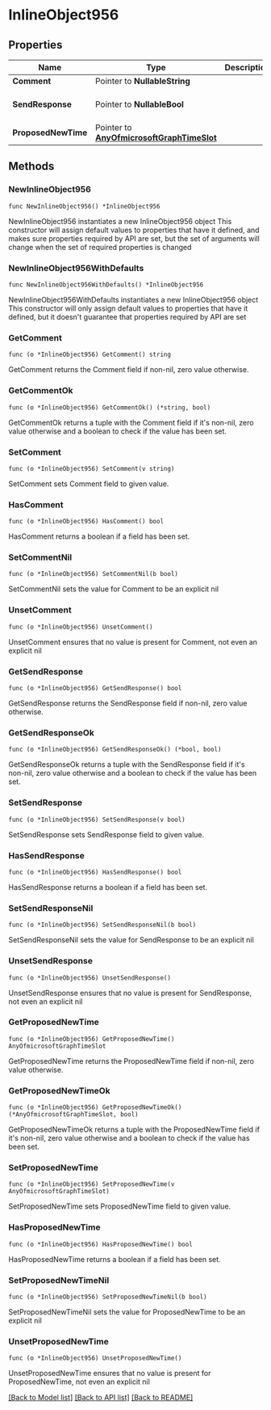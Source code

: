 # InlineObject956

## Properties

Name | Type | Description | Notes
------------ | ------------- | ------------- | -------------
**Comment** | Pointer to **NullableString** |  | [optional] 
**SendResponse** | Pointer to **NullableBool** |  | [optional] [default to false]
**ProposedNewTime** | Pointer to [**AnyOfmicrosoftGraphTimeSlot**](anyOf&lt;microsoft.graph.timeSlot&gt;.md) |  | [optional] 

## Methods

### NewInlineObject956

`func NewInlineObject956() *InlineObject956`

NewInlineObject956 instantiates a new InlineObject956 object
This constructor will assign default values to properties that have it defined,
and makes sure properties required by API are set, but the set of arguments
will change when the set of required properties is changed

### NewInlineObject956WithDefaults

`func NewInlineObject956WithDefaults() *InlineObject956`

NewInlineObject956WithDefaults instantiates a new InlineObject956 object
This constructor will only assign default values to properties that have it defined,
but it doesn't guarantee that properties required by API are set

### GetComment

`func (o *InlineObject956) GetComment() string`

GetComment returns the Comment field if non-nil, zero value otherwise.

### GetCommentOk

`func (o *InlineObject956) GetCommentOk() (*string, bool)`

GetCommentOk returns a tuple with the Comment field if it's non-nil, zero value otherwise
and a boolean to check if the value has been set.

### SetComment

`func (o *InlineObject956) SetComment(v string)`

SetComment sets Comment field to given value.

### HasComment

`func (o *InlineObject956) HasComment() bool`

HasComment returns a boolean if a field has been set.

### SetCommentNil

`func (o *InlineObject956) SetCommentNil(b bool)`

 SetCommentNil sets the value for Comment to be an explicit nil

### UnsetComment
`func (o *InlineObject956) UnsetComment()`

UnsetComment ensures that no value is present for Comment, not even an explicit nil
### GetSendResponse

`func (o *InlineObject956) GetSendResponse() bool`

GetSendResponse returns the SendResponse field if non-nil, zero value otherwise.

### GetSendResponseOk

`func (o *InlineObject956) GetSendResponseOk() (*bool, bool)`

GetSendResponseOk returns a tuple with the SendResponse field if it's non-nil, zero value otherwise
and a boolean to check if the value has been set.

### SetSendResponse

`func (o *InlineObject956) SetSendResponse(v bool)`

SetSendResponse sets SendResponse field to given value.

### HasSendResponse

`func (o *InlineObject956) HasSendResponse() bool`

HasSendResponse returns a boolean if a field has been set.

### SetSendResponseNil

`func (o *InlineObject956) SetSendResponseNil(b bool)`

 SetSendResponseNil sets the value for SendResponse to be an explicit nil

### UnsetSendResponse
`func (o *InlineObject956) UnsetSendResponse()`

UnsetSendResponse ensures that no value is present for SendResponse, not even an explicit nil
### GetProposedNewTime

`func (o *InlineObject956) GetProposedNewTime() AnyOfmicrosoftGraphTimeSlot`

GetProposedNewTime returns the ProposedNewTime field if non-nil, zero value otherwise.

### GetProposedNewTimeOk

`func (o *InlineObject956) GetProposedNewTimeOk() (*AnyOfmicrosoftGraphTimeSlot, bool)`

GetProposedNewTimeOk returns a tuple with the ProposedNewTime field if it's non-nil, zero value otherwise
and a boolean to check if the value has been set.

### SetProposedNewTime

`func (o *InlineObject956) SetProposedNewTime(v AnyOfmicrosoftGraphTimeSlot)`

SetProposedNewTime sets ProposedNewTime field to given value.

### HasProposedNewTime

`func (o *InlineObject956) HasProposedNewTime() bool`

HasProposedNewTime returns a boolean if a field has been set.

### SetProposedNewTimeNil

`func (o *InlineObject956) SetProposedNewTimeNil(b bool)`

 SetProposedNewTimeNil sets the value for ProposedNewTime to be an explicit nil

### UnsetProposedNewTime
`func (o *InlineObject956) UnsetProposedNewTime()`

UnsetProposedNewTime ensures that no value is present for ProposedNewTime, not even an explicit nil

[[Back to Model list]](../README.md#documentation-for-models) [[Back to API list]](../README.md#documentation-for-api-endpoints) [[Back to README]](../README.md)


